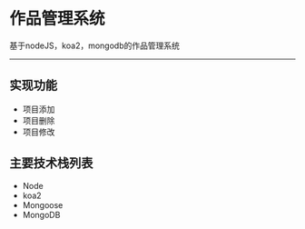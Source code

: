 
# 作品管理系统

基于nodeJS，koa2，mongodb的作品管理系统


---

## 实现功能
- 项目添加
- 项目删除
- 项目修改


## 主要技术栈列表
- Node
- koa2
- Mongoose
- MongoDB



